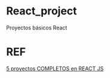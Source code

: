 # React_project
Proyectos básicos React
# REF
[5 proyectos COMPLETOS en REACT JS](https://www.youtube.com/watch?v=oT-feDPuJmk&list=PLvRPaExkZHFn_19tpX90QPiYLbT1CVrzT&index=9&ab_channel=VidaMRR-Programacionweb)
